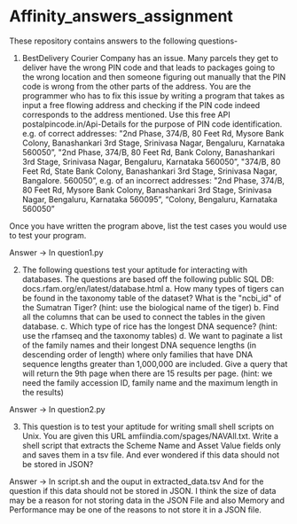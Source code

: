 # Affinity_answers_assignment
These repository contains answers to the following questions-

1. BestDelivery Courier Company has an issue. Many parcels they get to deliver have the wrong PIN code and that leads to packages going to the wrong location and then someone figuring out manually that the PIN code is wrong from the other parts of the address. You are the programmer who has to fix this issue by writing a program that takes as input a free flowing address and checking if the PIN code indeed corresponds to the address mentioned. Use this free API postalpincode.in/Api-Details for the purpose of PIN code identification.
e.g. of correct addresses: "2nd Phase, 374/B, 80 Feet Rd, Mysore Bank Colony, Banashankari 3rd Stage, Srinivasa Nagar, Bengaluru, Karnataka 560050”,
"2nd Phase, 374/B, 80 Feet Rd, Bank Colony, Banashankari 3rd Stage, Srinivasa Nagar, Bengaluru, Karnataka 560050”, "374/B, 80 Feet Rd, State Bank Colony, Banashankari 3rd Stage, Srinivasa Nagar, Bangalore. 560050”,
e.g. of an incorrect addresses: "2nd Phase, 374/B, 80 Feet Rd, Mysore Bank Colony, Banashankari 3rd Stage, Srinivasa Nagar, Bengaluru, Karnataka 560095”,
“Colony, Bengaluru, Karnataka 560050”

Once you have written the program above, list the test cases you would use to test your program.

Answer -> In question1.py

2. The following questions test your aptitude for interacting with databases. The questions are based off the following public SQL DB: docs.rfam.org/en/latest/database.html
a. How many types of tigers can be found in the taxonomy table of the dataset? What is the "ncbi_id" of the Sumatran Tiger? (hint: use the biological name of the tiger)
b. Find all the columns that can be used to connect the tables in the given database.
c. Which type of rice has the longest DNA sequence? (hint: use the rfamseq and the taxonomy tables)
d. We want to paginate a list of the family names and their longest DNA sequence lengths (in descending order of length) where only families that have DNA sequence lengths greater than 1,000,000 are included. Give a query that will return the 9th page when there are 15 results per page. (hint: we need the family accession ID, family name and the maximum length in the results)

Answer -> In question2.py

3. This question is to test your aptitude for writing small shell scripts on Unix. You are given this URL amfiindia.com/spages/NAVAll.txt. Write a shell script that extracts the Scheme Name and Asset Value fields only and saves them in a tsv file. And ever wondered if this data should not be stored in JSON?

Answer -> In script.sh and the ouput in extracted_data.tsv
And for the question if this data should not be stored in JSON. I think the size of data may be a reason for not storing data in the JSON File and also Memory and Performance may be one of the reasons to not store it in a JSON file.
